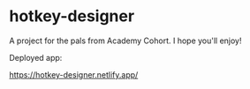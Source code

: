 # hotkey-designer

A project for the pals from Academy Cohort. 
I hope you'll enjoy!

Deployed app: 

https://hotkey-designer.netlify.app/


